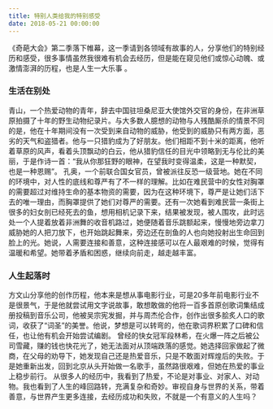 ```yaml
---
title: 特别人类给我的特别感受
date: 2018-05-21 00:00:00
---
```

《奇葩大会》第二季落下帷幕，这一季请到各领域有故事的人，分享他们的特别经历和感受，很多事情虽然我很难有机会去经历，但是能在窥见他们或惊心动魄、或激情澎湃的历程，也是人生一大乐事 。
### 生活在别处
青山，一个热爱动物的青年，辞去中国驻坦桑尼亚大使馆外交官的身份，在非洲草原拍摄了十年的野生动物纪录片。与大多数人臆想的动物与人残酷厮杀的情景不同的是，他在十年期间没有一次受到来自动物的威胁，他受到的威胁只有两方面，恶劣的天气和盗猎者。他与一只猎豹成为了好朋友。他们相距不到十米的距离，他听着草原的风声，看着头顶飘动的白云，他从猎豹信任的目光中领略到无与伦比的美丽，于是作诗一首：“我从你那狂野的眼神，在望我时变得温柔，这是一种默契，也是一种恩赐”。
孔奥，一个前联合国女官员，曾被派往反恐一级营地。她在不同的环境中，对人性的底线和尊严有了不一样的理解。比如在难民营中的女性对胸罩的需要超过对维持生命的基本物资的需要，因为在这种环境下，尊严是让她们活下去的唯一理由，而胸罩提供了她们对尊严的需要。还有一次她看到难民营一条街上很多的妇女剖已经死去的鱼，想用相机记录下来，结果被发现，被人围攻，此时远处一个人提着放着非洲舞的收音机路过，她便随着音乐跳额起来，慢慢地旁边拿刀威胁她的人把刀放下，也开始跳起舞来，旁边还在剖鱼的人也向她投射出生命回到脸上的光。她说，人需要连接和善意，这种连接感可以在人最艰难的时候，觉得有温暖和希望。她带着矛盾和困惑，继续向前走，越走越丰富。
### 人生起落时
方文山分享他的创作历程，他本来是想从事电影行业，可是20多年前电影行业不是很景气，于是他就尝试用文字说故事，敢想敢做的他将一百多首原创歌词集结成册投稿到音乐公司，他被吴宗宪发掘，并与周杰伦合作，创作出很多脍炙人口的歌词，收获了“词圣”的美誉。他说，梦想是可以转弯的，他在歌词界积累了口碑和信任，也让他有机会开始尝试编剧。
曾经的快女冠军段林希，在火爆一阵之后被公司雪藏，赚的钱也快花光了，她无法面对从顶端跌落的感觉。她选择回家做起了微商，在父母的劝导下，她发现自己还是热爱音乐，只是不敢面对辉煌后的失败。于是她重新出发，回到北京从头开始做一名歌手，虽然路很艰难，但她在热爱的事业上稳步前行。
从很多人的经历中，我看到了热爱，不论是对事业、对家人、对动物。我也看到了人生的峰回路转，充满复杂和奇妙。审视自身与世界的关系，带着善意，与世界产生更多连接，去经历成功和失败，不就是一个有意义的人生吗？